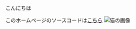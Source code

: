こんにちは


このホームページのソースコードは[こちら](https://github.com//higashiyoshiaki/SamplePages/)
![猫の画像](./j0316779.jpg)
